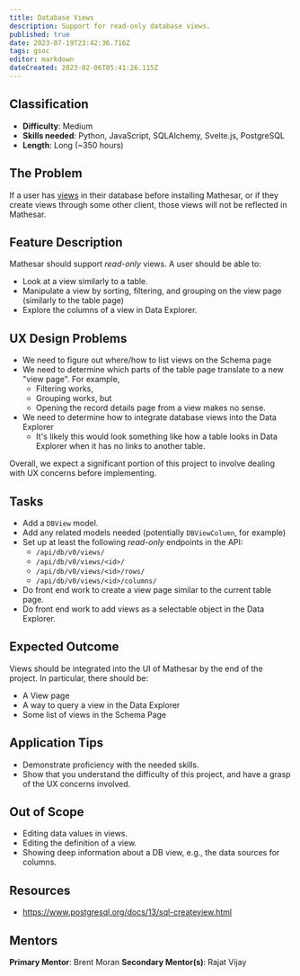 ```yaml
---
title: Database Views
description: Support for read-only database views.
published: true
date: 2023-07-19T23:42:36.716Z
tags: gsoc
editor: markdown
dateCreated: 2023-02-06T05:41:26.115Z
---
```


## Classification
- **Difficulty**: Medium
- **Skills needed**: Python, JavaScript, SQLAlchemy, Svelte.js, PostgreSQL
- **Length**: Long (~350 hours)

## The Problem

If a user has [views](https://www.postgresql.org/docs/13/sql-createview.html) in their database before installing Mathesar, or if they create views through some other client, those views will not be reflected in Mathesar.

## Feature Description

Mathesar should support _read-only_ views. A user should be able to:
- Look at a view similarly to a table.
- Manipulate a view by sorting, filtering, and grouping on the view page (similarly to the table page)
- Explore the columns of a view in Data Explorer.

## UX Design Problems

- We need to figure out where/how to list views on the Schema page
- We need to determine which parts of the table page translate to a new "view page". For example,
  - Filtering works,
  - Grouping works, but
  - Opening the record details page from a view makes no sense.
- We need to determine how to integrate database views into the Data Explorer
  - It's likely this would look something like how a table looks in Data Explorer when it has no links to another table.
  
Overall, we expect a significant portion of this project to involve dealing with UX concerns before implementing.

## Tasks

- Add a `DBView` model.
- Add any related models needed (potentially `DBViewColumn`, for example)
- Set up at least the following _read-only_ endpoints in the API:
  - `/api/db/v0/views/`
  - `/api/db/v0/views/<id>/`
  - `/api/db/v0/views/<id>/rows/`
  - `/api/db/v0/views/<id>/columns/`
- Do front end work to create a view page similar to the current table page.
- Do front end work to add views as a selectable object in the Data Explorer.

## Expected Outcome

Views should be integrated into the UI of Mathesar by the end of the project. In particular, there should be:
- A View page
- A way to query a view in the Data Explorer
- Some list of views in the Schema Page

## Application Tips

- Demonstrate proficiency with the needed skills.
- Show that you understand the difficulty of this project, and have a grasp of the UX concerns involved.

## Out of Scope

- Editing data values in views.
- Editing the definition of a view.
- Showing deep information about a DB view, e.g., the data sources for columns.

## Resources

- https://www.postgresql.org/docs/13/sql-createview.html

## Mentors
**Primary Mentor**: Brent Moran
**Secondary Mentor(s)**: Rajat Vijay
